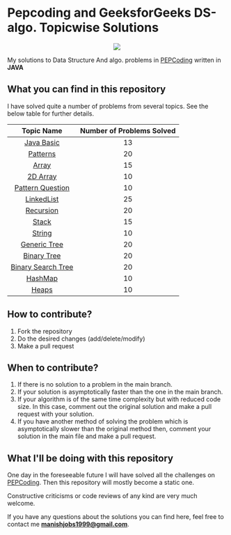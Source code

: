 # Pepcoding and GeeksforGeeks DS-algo. Topicwise Solutions
<p align="center">
  <img src="https://miro.medium.com/max/1050/1*9QRFQdpO2f59GsN2KsE9XA.png">
</p>

My solutions to Data Structure And algo. problems in [PEPCoding](https://www.pepcoding.com/resources/online-java-foundation) written in **JAVA**

## What you can find in this repository

I have solved quite a number of problems from several topics. See the below table for further details. 

[//]: # (Run the py script to generate the below table.)

| Topic Name| Number of Problems Solved| 
|  :--------: |  :--------: | 
| [Java Basic](https://github.com/Marvel999/Data_Structure_Algo/tree/master/Pattern_question)|13|
| [Patterns](https://github.com/Marvel999/Data_Structure_Algo/tree/master/Pattern_question)|20|
| [Array](https://github.com/Marvel999/Data_Structure_Algo/tree/master/Array)|15|
|[2D Array](https://github.com/Marvel999/Data_Structure_Algo/tree/master/TwoDimationalArray)|10|
|[Pattern Question](https://github.com/Marvel999/Data_Structure_Algo/tree/master/Pattern_question)|10|
|[LinkedList](https://github.com/Marvel999/Data_Structure_Algo/tree/master/LinkedList)|25|
|[Recursion](https://github.com/Marvel999/Data_Structure_Algo/tree/master/Recursion)|20|
|[Stack](https://github.com/Marvel999/Data_Structure_Algo/tree/master/Stacks)|15|
|[String](https://github.com/Marvel999/Data_Structure_Algo/tree/master/String)|10|
|[Generic Tree](https://github.com/Marvel999/Data_Structure_Algo/tree/master/Generic_Tree)|20|
|[Binary Tree](https://github.com/Marvel999/Data_Structure_Algo/tree/master/Binary_Tree)|20|
|[Binary Search Tree](https://github.com/Marvel999/Data_Structure_Algo/tree/master/Binary_Search_Tree)|20|
|[HashMap](https://github.com/Marvel999/Data_Structure_Algo/tree/master/HashMap)|10|
|[Heaps](https://github.com/Marvel999/Data_Structure_Algo/tree/master/Heaps)|10|





## How to contribute?

1. Fork the repository 
2. Do the desired changes (add/delete/modify)
3. Make a pull request

## When to contribute?

1. If there is no solution to a problem in the main branch.
2. If your solution is asymptotically faster than the one in the main branch.
3. If your algorithm is of the same time complexity but with reduced code size. In this case, comment out the original solution and make a pull request with your solution.
4. If you have another method of solving the problem which is asymptotically slower than the original method then, comment your solution in the main file and make a pull request.


## What I'll be doing with this repository

One day in the foreseeable future I will have solved all the challenges on [PEPCoding](https://www.pepcoding.com/resources/online-java-foundation).
Then this repository will mostly become a static one.

Constructive criticisms or code reviews of any kind are very much welcome.

If you have any questions about the solutions you can find here, feel free to contact me **manishjobs1999@gmail.com**.


